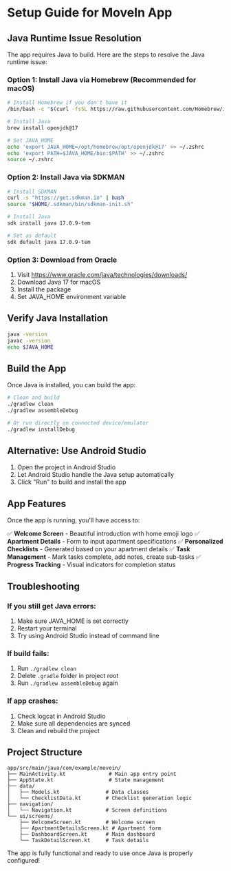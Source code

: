 # Setup Guide for MoveIn App

## Java Runtime Issue Resolution

The app requires Java to build. Here are the steps to resolve the Java runtime issue:

### Option 1: Install Java via Homebrew (Recommended for macOS)
```bash
# Install Homebrew if you don't have it
/bin/bash -c "$(curl -fsSL https://raw.githubusercontent.com/Homebrew/install/HEAD/install.sh)"

# Install Java
brew install openjdk@17

# Set JAVA_HOME
echo 'export JAVA_HOME=/opt/homebrew/opt/openjdk@17' >> ~/.zshrc
echo 'export PATH=$JAVA_HOME/bin:$PATH' >> ~/.zshrc
source ~/.zshrc
```

### Option 2: Install Java via SDKMAN
```bash
# Install SDKMAN
curl -s "https://get.sdkman.io" | bash
source "$HOME/.sdkman/bin/sdkman-init.sh"

# Install Java
sdk install java 17.0.9-tem

# Set as default
sdk default java 17.0.9-tem
```

### Option 3: Download from Oracle
1. Visit https://www.oracle.com/java/technologies/downloads/
2. Download Java 17 for macOS
3. Install the package
4. Set JAVA_HOME environment variable

## Verify Java Installation
```bash
java -version
javac -version
echo $JAVA_HOME
```

## Build the App
Once Java is installed, you can build the app:

```bash
# Clean and build
./gradlew clean
./gradlew assembleDebug

# Or run directly on connected device/emulator
./gradlew installDebug
```

## Alternative: Use Android Studio
1. Open the project in Android Studio
2. Let Android Studio handle the Java setup automatically
3. Click "Run" to build and install the app

## App Features
Once the app is running, you'll have access to:

✅ **Welcome Screen** - Beautiful introduction with home emoji logo
✅ **Apartment Details** - Form to input apartment specifications
✅ **Personalized Checklists** - Generated based on your apartment details
✅ **Task Management** - Mark tasks complete, add notes, create sub-tasks
✅ **Progress Tracking** - Visual indicators for completion status

## Troubleshooting

### If you still get Java errors:
1. Make sure JAVA_HOME is set correctly
2. Restart your terminal
3. Try using Android Studio instead of command line

### If build fails:
1. Run `./gradlew clean`
2. Delete `.gradle` folder in project root
3. Run `./gradlew assembleDebug` again

### If app crashes:
1. Check logcat in Android Studio
2. Make sure all dependencies are synced
3. Clean and rebuild the project

## Project Structure
```
app/src/main/java/com/example/movein/
├── MainActivity.kt              # Main app entry point
├── AppState.kt                  # State management
├── data/
│   ├── Models.kt               # Data classes
│   └── ChecklistData.kt        # Checklist generation logic
├── navigation/
│   └── Navigation.kt           # Screen definitions
└── ui/screens/
    ├── WelcomeScreen.kt        # Welcome screen
    ├── ApartmentDetailsScreen.kt # Apartment form
    ├── DashboardScreen.kt      # Main dashboard
    └── TaskDetailScreen.kt     # Task details
```

The app is fully functional and ready to use once Java is properly configured!

